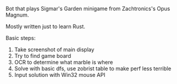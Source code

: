 Bot that plays Sigmar's Garden minigame from Zachtronics's Opus Magnum.

Mostly written just to learn Rust.

Basic steps:

1. Take screenshot of main display
2. Try to find game board
3. OCR to determine what marble is where
4. Solve with basic dfs, use zobrist table to make perf less terrible
5. Input solution with Win32 mouse API
